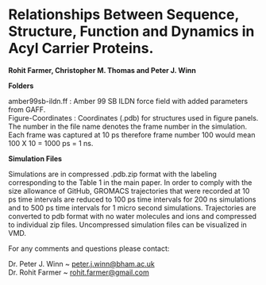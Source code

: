 # Relationships Between Sequence, Structure, Function and Dynamics in Acyl Carrier Proteins.

**Rohit Farmer, Christopher M. Thomas and Peter J. Winn**

**Folders**

amber99sb-ildn.ff : Amber 99 SB ILDN force field with added parameters from GAFF.  
Figure-Coordinates :  Coordinates (.pdb) for structures used in figure panels. The number in the file name denotes the frame number in the simulation. Each frame was captured at 10 ps therefore frame number 100 would mean 100 X 10 = 1000 ps = 1 ns.

**Simulation Files**

Simulations are in compressed .pdb.zip format with the labeling corresponding to the Table 1 in the main paper. In order to comply with the size allowance of GitHub, GROMACS trajectories that were recorded at 10 ps time intervals are reduced to 100 ps time intervals for 200 ns simulations and to 500 ps time intervals for 1 micro second simulations. Trajectories are converted to pdb format with no water molecules and ions and compressed to individual zip files. Uncompressed simulation files can be visualized in VMD.

For any comments and questions please contact:

Dr. Peter J. Winn ~ peter.j.winn@bham.ac.uk  
Dr. Rohit Farmer ~ rohit.farmer@gmail.com